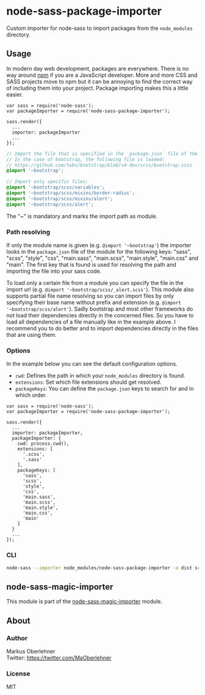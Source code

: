 # node-sass-package-importer
Custom importer for node-sass to import packages from the `node_modules` directory.

## Usage
In modern day web development, packages are everywhere. There is no way around [npm](https://www.npmjs.com/) if you are a JavaScript developer. More and more CSS and SASS projects move to npm but it can be annoying to find the correct way of including them into your project. Package importing makes this a little easier.

```node
var sass = require('node-sass');
var packageImporter = require('node-sass-package-importer');

sass.render({
  ...
  importer: packageImporter
  ...
});
```
```scss
// Import the file that is specified in the `package.json` file of the module.
// In the case of bootstrap, the following file is loaded:
// https://github.com/twbs/bootstrap/blob/v4-dev/scss/bootstrap.scss
@import '~bootstrap';
```
```scss
// Import only specific files:
@import '~bootstrap/scss/variables';
@import '~bootstrap/scss/mixins/border-radius';
@import '~bootstrap/scss/mixins/alert';
@import '~bootstrap/scss/alert';
```

The "~" is mandatory and marks the import path as module.

### Path resolving
If only the module name is given (e.g. `@import '~bootstrap'`) the importer looks in the `package.json` file of the module for the following keys: "sass", "scss", "style", "css", "main.sass", "main.scss", "main.style", "main.css" and "main". The first key that is found is used for resolving the path and importing the file into your sass code.

To load only a certain file from a module you can specify the file in the import url (e.g. `@import '~bootstrap/scss/_alert.scss'`). This module also supports partial file name resolving so you can import files by only specifying their base name without prefix and extension (e.g. `@import '~bootstrap/scss/alert'`). Sadly bootstrap and most other frameworks do not load their dependencies directly in the concerned files. So you have to load all dependencies of a file manually like in the example above. I recommend you to do better and to import dependencies directly in the files that are using them.

### Options
In the example below you can see the default configuration options.

- `cwd`: Defines the path in which your `node_modules` directory is found.
- `extensions`: Set which file extensions should get resolved.
- `packageKeys`: You can define the `package.json` keys to search for and in which order.

```node
var sass = require('node-sass');
var packageImporter = require('node-sass-package-importer');

sass.render({
  ...
  importer: packageImporter,
  packageImporter: {
    cwd: process.cwd(),
    extensions: [
      '.scss',
      '.sass'
    ],
    packageKeys: [
      'sass',
      'scss',
      'style',
      'css',
      'main.sass',
      'main.scss',
      'main.style',
      'main.css',
      'main'
    ]
  }
  ...
});
```

### CLI
```bash
node-sass --importer node_modules/node-sass-package-importer -o dist src/index.scss
```

## node-sass-magic-importer
This module is part of the [node-sass-magic-importer](https://github.com/maoberlehner/node-sass-magic-importer) module.

## About
### Author
Markus Oberlehner  
Twitter: https://twitter.com/MaOberlehner

### License
MIT
